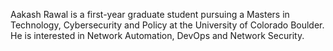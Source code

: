 Aakash Rawal is a first-year graduate student pursuing a Masters in Technology, Cybersecurity and Policy at the University of Colorado Boulder. He is interested in Network Automation, DevOps and Network Security.
